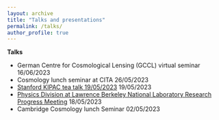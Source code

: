 ```yaml
---
layout: archive
title: "Talks and presentations"
permalink: /talks/
author_profile: true
---
```


**Talks**
* German Centre for Cosmological Lensing (GCCL) virtual seminar 16/06/2023
* Cosmology lunch seminar at CITA 26/05/2023
* [Stanford KIPAC tea talk 19/05/2023](https://kipac.stanford.edu/events/cosmology-high-precision-cmb-lensing-measurements-atacama-cosmology-telescope) 19/05/2023
* [Physics Division at Lawrence Berkeley National Laboratory Research Progress Meeting](https://physicstalks.lbl.gov/Public/h/20230518-Frank_Qu.html) 18/05/2023
* Cambridge Cosmology lunch Seminar 02/05/2023


